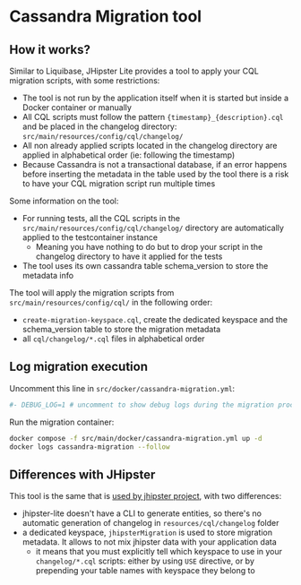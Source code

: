 # Cassandra Migration tool

## How it works?

Similar to Liquibase, JHipster Lite provides a tool to apply your CQL migration scripts, with some restrictions:

- The tool is not run by the application itself when it is started but inside a Docker container or manually
- All CQL scripts must follow the pattern `{timestamp}_{description}.cql` and be placed in the changelog directory: `src/main/resources/config/cql/changelog/`
- All non already applied scripts located in the changelog directory are applied in alphabetical order (ie: following the timestamp)
- Because Cassandra is not a transactional database, if an error happens before inserting the metadata in the table used by the tool there is a risk to have your CQL migration script run multiple times

Some information on the tool:

- For running tests, all the CQL scripts in the `src/main/resources/config/cql/changelog/` directory are automatically applied to the testcontainer instance
  - Meaning you have nothing to do but to drop your script in the changelog directory to have it applied for the tests
- The tool uses its own cassandra table schema_version to store the metadata info

The tool will apply the migration scripts from `src/main/resources/config/cql/` in the following order:

- `create-migration-keyspace.cql`, create the dedicated keyspace and the schema_version table to store the migration metadata
- all `cql/changelog/*.cql` files in alphabetical order

## Log migration execution

Uncomment this line in `src/docker/cassandra-migration.yml`:

```yaml
#- DEBUG_LOG=1 # uncomment to show debug logs during the migration process
```

Run the migration container:

```bash
docker compose -f src/main/docker/cassandra-migration.yml up -d
docker logs cassandra-migration --follow
```

## Differences with JHipster

This tool is the same that is [used by jhipster project](https://www.jhipster.tech/using-cassandra/), with two differences:

- jhipster-lite doesn't have a CLI to generate entities, so there's no automatic generation of changelog in `resources/cql/changelog` folder
- a dedicated keyspace, `jhipsterMigration` is used to store migration metadata. It allows to not mix jhipster data with your application data
  - it means that you must explicitly tell which keyspace to use in your `changelog/*.cql` scripts: either by using `USE` directive, or by prepending your table names with keyspace they belong to
